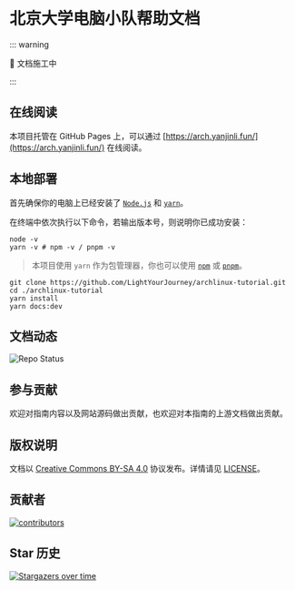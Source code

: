 # 北京大学电脑小队帮助文档

::: warning

🚧 文档施工中

:::

## 在线阅读

本项目托管在 GitHub Pages 上，可以通过 [https://arch.yanjinli.fun/](https://arch.yanjinli.fun/) 在线阅读。

## 本地部署

首先确保你的电脑上已经安装了 [`Node.js`](https://nodejs.org/zh-cn) 和 [`yarn`](https://yarnpkg.com/)。

在终端中依次执行以下命令，若输出版本号，则说明你已成功安装：

```shell
node -v
yarn -v # npm -v / pnpm -v
```

> 本项目使用 `yarn` 作为包管理器，你也可以使用 [`npm`](https://www.npmjs.com/) 或 [`pnpm`](https://pnpm.io/)。

```shell
git clone https://github.com/LightYourJourney/archlinux-tutorial.git
cd ./archlinux-tutorial
yarn install
yarn docs:dev
```

## 文档动态

![Repo Status](https://repobeats.axiom.co/api/embed/b46607cbf46aa1eaa4c1eec1f758e8b3fda11798.svg)

## 参与贡献

欢迎对指南内容以及网站源码做出贡献，也欢迎对本指南的上游文档做出贡献。

## 版权说明

文档以 [Creative Commons BY-SA 4.0](https://creativecommons.org/licenses/by-sa/4.0/) 协议发布。详情请见 [LICENSE](./LICENSE)。

## 贡献者

<a href="https://github.com/LightYourJourney/archlinux-tutorial/graphs/contributors">
  <img src="https://contrib.rocks/image?repo=LightYourJourney/archlinux-tutorial" alt="contributors"/>
</a>

## Star 历史

[![Stargazers over time](https://starchart.cc/LightYourJourney/archlinux-tutorial.svg?variant=adaptive)](https://starchart.cc/LightYourJourney/archlinux-tutorial)
